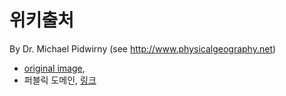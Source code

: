 
# 위키출처
By Dr. Michael Pidwirny (see <a rel="nofollow" class="external free" href="http://www.physicalgeography.net">http://www.physicalgeography.net</a>) 
- <a rel="nofollow" class="external text" href="http://skyblue.utb.edu/paullgj/geog3333/lectures/oceancurrents-1.gif">original image</a>, 
- 퍼블릭 도메인, <a href="https://commons.wikimedia.org/w/index.php?curid=37108971">링크</a>


